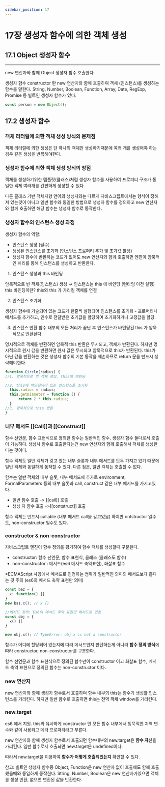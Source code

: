```yaml
---
sidebar_position: 17
---
```


# 17장 생성자 함수에 의한 객체 생성


## 17.1 Object 생성자 함수

---
new 연산자와 함께 Object 생성자 함수 호출한다.

생성자 함수 constructor 란 new 연산자와 함께 호출하여 객체 (인스턴스)를 생성하는 함수를 말한다. 
String, Number, Boolean, Function, Array, Date, RegExp, Promise 등 빌트인 생성자 함수가 있다.

```javascript
const person = new Object();
```

## 17.2 생성자 함수

### 객체 리터럴에 의한 객체 생성 방식의 문제점
객체 리터럴에 의한 생성은 단 하나의 객체만 생성하기때문에 여러 개를 생성해야 하는 경우 같은 생성을 반복해야한다. 

### 생성자 함수에 의한 객체 생성 방식의 장점
객체를 생성하기위한 템플릿(클래스)처럼 생성자 함수를 사용하여 프로퍼티 구조가 동일한 객체 여러개를 간편하게 생성할 수 있다.

다른 클래스 기반 객체지향 언어의 생성자와는 다르게 자바스크립트에서는 형식이 정해져 있는것이 아니고 일반 함수와 동일한 방법으로 생성자 함수를 정의하고 new 연산자와 함께 호출하면 해당 함수는 생성자 함수로 동작한다.

### 생성자 함수의 인스턴스 생성 과정

생성자 함수의 역할:
- 인스턴스 생성 (필수)
- 생성된 인스턴스를 초기화 (인스턴스 프로퍼티 추가 및 초기값 할당)
- 생성자 함수에 반환하는 코드가 없어도 new 연산자와 함께 호출하면 엔진이 암묵적인 처리를 통해 인스턴스를 생성하고 반환한다.

1. 인스턴스 생성과 this 바인딩

  암묵적으로 빈 객체(인스턴스) 생성 → 인스턴스는 this 에 바인딩 (런타임 이전 실행)
  this 바인딩이란? this와 this 가 가리킬 객체를 연결

2. 인스턴스 초기화

  생성자 함수에 기술되어 있는 코드가 한줄씩 실행되어 인스턴스를 초기화 - 프로퍼티나 메서드를 추가하고, 인수로 전달받은 초기값을 할당하여 초기화하거나 고정값을 할당.

3. 인스턴스 반환
  함수 내부의 모든 처리가 끝난 후 인스턴스가 바인딩된 this 가 암묵적으로 반환된다.

  명시적으로 객체를 반환하면 암묵적 this 반환은 무시되고, 객체가 반환된다. 하지만 명시적으로 원시 값을 반환하면 원시 값은 무시되고 암묵적으로 this가 반환된다. this가 아닌 값을 반환하는 것은 생성자 함수의 기본 동작을 훼손하므로 return 문을 반드시 생략해야한다.

  ``` javascript
  function Circle(radius) {
  //1. 암묵적으로 빈 객체 생성, this에 바인딩

  //2. this에 바인딩되어 있는 인스턴스를 초기화
    this.radius = radius;
    this.getDiameter = function () {
	    return 2 * this.radius;
    }
  //3. 암묵적으로 this 반환
  }
  ```
### 내부 메서드 [[Call]]과 [[Construct]]

함수 선언문, 함수 표현식으로 정의한 함수는 일반적인 함수, 생성자 함수 둘다로서 호출이 가능하다. 
생성사 함수로 호출한다는건 new 연산자와 함께 호출해서 객체를 생성한다는 것이다.

함수 객체도 일반 객체가 갖고 있는 내부 슬롯과 내부 메서드를 모두 가지고 있기 때문에 일반 객체와 동일하게 동작할 수 있다.
다른 점은, 일반 객체는 호출할 수 없다.

함수는 일반 객체의 내부 슬롯, 내부 메서드에 추가로 environment, FormalParameters 등의 내부 슬롯과 call, construct 같은 내부 메서드를 가지고있다.

- 일반 함수 호출 -> [[call]] 호출
- 생성 자 함수 호출 ->[[contstruct]] 호출

함수 객체는 반드시 callable (내부 메서드 call을 갖고있음) 하지만 ontstructor 일수도, non-constructor 일수도 있다.


### constructor & non-constructor

자바스크립트 엔진이 함수 정의를 평가하여 함수 객체를 생성할때 구분한다.

- constructor: 함수 선언문, 함수 표현식, 클래스 (클래스도 함수)
- non-constructor : 메서드(es6 메서드 축약표현), 화살표 함수

*ECMAScript 사양에서 메서드로 인정하는 범위가 일반적인 의미의 메서드보다 좁다는 것 주의 (es6의 메서드 축약 표현만 의미)

```javascript
const baz = {
  x: function() {}
}
new baz.x(); // x {}

//메서드 정의: Es6의 메서드 축약 표현만 메서드로 인정
const obj = {
  x() {}
}

new obj.x(); // TypeError: obj.x is not a constructor
```

함수가 어디에 할당되어 있는지에 따라 메서드인지 판단하는게 아니라 **함수 정의 방식**에 따라 constructor, non-constructor를 구분한다.

함수 선언문과 함수 표현식으로 정의된 함수만이 constructor 이고 화살표 함수, 메서드 축약 표현으로 정의된 함수는 non-constructor 이다.

### new 연산자

new 연산자와 함께 생성자 함수로서 호출하며 함수 내부의 this는 함수가 생성할 인스턴스를 가리킨다. 하지만 일반 함수로 호출하면 this는 전역 객체 window를 가리킨다.

### new.target

es6 에서 지원. this와 유사하게 constructor 인 모든 함수 내부에서 암묵적인 지역 변수와 같이 사용되고 메타 프로퍼티라고 부른다.

new 연산자와 함께 생성자 함수로서 호출되면 함수내부의 new.target은 **함수 자신**을 가리킨다. 일반 함수로서 호출되면 new.target은 undefined이다.

따라서 new.target을 이용하여 **함수가 어떻게 호출되었는지** 확인할 수 있다.

참고: 빌트인 생성자 함수중 Object, Function은 new 연산자 없이 호출해도 함께 호출했을때와 동일하게 동작한다.
String, Number, Boolean은 new 연산자가있으면 객체를 생성 반환, 없으면 변환된 값을 반환한다.
